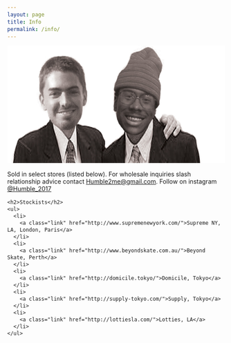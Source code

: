 ```yaml
---
layout: page
title: Info
permalink: /info/
---
```


<div class="info center">
  <img class="team-pic" src="/assets/img/conorndgen.jpg" height="272" width="597">
  <div class="info__content">
    <p class="info__blurb"> Sold in select stores (listed below). For wholesale inquiries slash relationship advice contact <a class="italic" target="_blank" href="mailto:humble2me@gmail.com">Humble2me@gmail.com</a>. Follow on instagram <a class="italic" target="_blank" href="https://www.instagram.com/humble_2017/">@Humble_2017</a></p>

    <h2>Stockists</h2>
    <ul>
      <li>
        <a class="link" href="http://www.supremenewyork.com/">Supreme NY, LA, London, Paris</a>
      </li>
      <li>
        <a class="link" href="http://www.beyondskate.com.au/">Beyond Skate, Perth</a>
      </li>
      <li>
        <a class="link" href="http://domicile.tokyo/">Domicile, Tokyo</a>
      </li>
      <li>
        <a class="link" href="http://supply-tokyo.com/">Supply, Tokyo</a>
      </li>
      <li>
        <a class="link" href="http://lottiesla.com/">Lotties, LA</a>
      </li>
    </ul>
  </div>
</div>
